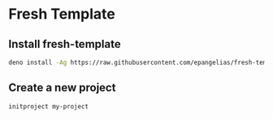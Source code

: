 # Fresh Template

## Install fresh-template

```bash
deno install -Ag https://raw.githubusercontent.com/epangelias/fresh-template/refs/heads/main/tasks/initproject.ts
```

## Create a new project

```bash
initproject my-project
```

